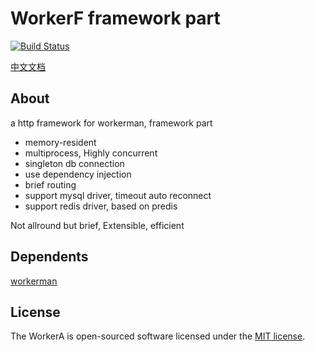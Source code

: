 # WorkerF framework part

[![Build Status](https://travis-ci.org/wazsmwazsm/WorkerF.svg?branch=master)](https://travis-ci.org/wazsmwazsm/WorkerF)

[中文文档](https://github.com/wazsmwazsm/WorkerF/blob/master/README_CN.md  "中文文档")

## About

  a http framework for workerman, framework part

  - memory-resident
  - multiprocess, Highly concurrent
  - singleton db connection
  - use dependency injection
  - brief routing
  - support mysql driver, timeout auto reconnect
  - support redis driver, based on predis

  Not allround but brief, Extensible, efficient

## Dependents
  [workerman](http://www.workerman.net/ "workerman")

## License

The WorkerA is open-sourced software licensed under the [MIT license](http://opensource.org/licenses/MIT).
